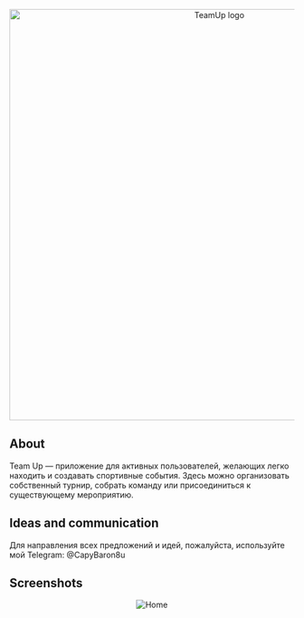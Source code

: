 <p align="center">
      <img src="https://i.postimg.cc/RVj4R1tz/header.png" alt="TeamUp logo" width="726">
</p>

## About

Team Up — приложение для активных пользователей, желающих легко находить и создавать спортивные события. Здесь можно организовать собственный турнир, собрать команду или присоединиться к существующему мероприятию.

## Ideas and communication

Для направления всех предложений и идей, пожалуйста, используйте мой Telegram: @CapyBaron8u

## Screenshots

<div align="center">
      <img src="https://i.postimg.cc/3R0rFLwm/Home.png" alt="Home">
</div>
